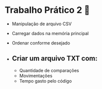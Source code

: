 # Trabalho Prático 2 🧩
- Manipulação de arquivo CSV
- Carregar dados na memória principal
- Ordenar conforme desejado
  
- ## Criar um arquivo TXT com:
  - Quantidade de comparações
  - Movimentações
  - Tempo gasto pelo código
